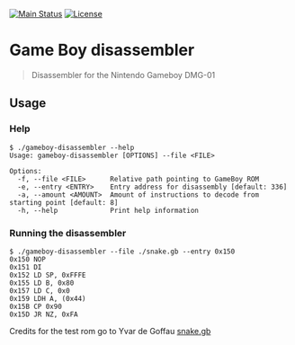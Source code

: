 [![Main Status](https://img.shields.io/github/workflow/status/ericwoude/gameboy-disassembler/main?style=social)](https://github.com/ericwoude/gameboy-disassembler/actions/workflows/main.yml)
[![License](https://img.shields.io/github/license/ericwoude/gameboy-disassembler?style=social)](https://github.com/ericwoude/gameboy-disassembler/blob/main/LICENSE)

# Game Boy disassembler
> Disassembler for the Nintendo Gameboy DMG-01

## Usage
### Help
```
$ ./gameboy-disassembler --help
Usage: gameboy-disassembler [OPTIONS] --file <FILE>

Options:
  -f, --file <FILE>      Relative path pointing to GameBoy ROM
  -e, --entry <ENTRY>    Entry address for disassembly [default: 336]
  -a, --amount <AMOUNT>  Amount of instructions to decode from starting point [default: 8]
  -h, --help             Print help information
```

### Running the disassembler
```
$ ./gameboy-disassembler --file ./snake.gb --entry 0x150
0x150 NOP
0x151 DI
0x152 LD SP, 0xFFFE
0x155 LD B, 0x80
0x157 LD C, 0x0
0x159 LDH A, (0x44)
0x15B CP 0x90
0x15D JR NZ, 0xFA
```


Credits for the test rom go to Yvar de Goffau [snake.gb](https://forums.nesdev.org/viewtopic.php?f=20&t=16787)